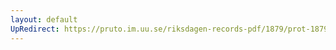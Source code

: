 ```yaml
---
layout: default
UpRedirect: https://pruto.im.uu.se/riksdagen-records-pdf/1879/prot-1879--ak--044/prot-1879--ak--044_045.pdf
---
```

